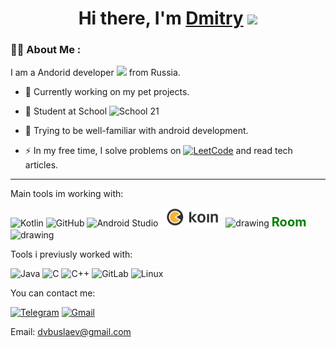 <h1 align="center">Hi there, I'm <a href="https://daniilshat.ru/" target="_blank">Dmitry</a> 
<img src="https://github.com/blackcater/blackcater/raw/main/images/Hi.gif" height="32"/></h1>


### :woman_technologist: About Me :
I am a Andorid developer <img src="https://media.giphy.com/media/WUlplcMpOCEmTGBtBW/giphy.gif" width="30"> from Russia.
- :telescope: Currently working on my pet projects.
- 🏫 Student at School <img padding-right="300px" src="https://21-school.ru/assets/images/header/logo.svg" alt="School 21" width="25"/>

- :seedling: Trying to be well-familiar with android development.

- :zap: In my free time, I solve problems on [![LeetCode](https://img.shields.io/badge/LeetCode-000000?style=for-the-badge&logo=LeetCode&logoColor=#d16c06)](https://leetcode.com/dvbuslaev/) and read tech articles. 
  


---
Main tools im working with:

![Kotlin](https://img.shields.io/badge/kotlin-%237F52FF.svg?style=for-the-badge&logo=kotlin&logoColor=white)       ![GitHub](https://img.shields.io/badge/github-%23121011.svg?style=for-the-badge&logo=github&logoColor=white)      	![Android Studio](https://img.shields.io/badge/Android%20Studio-3DDC84.svg?style=for-the-badge&logo=android-studio&logoColor=white)        <img padding-right="300px" src="https://raw.githubusercontent.com/InsertKoinIO/koin/main/docs/img/koin_main_logo.png" alt="drawing" width="100"/>           <img src="https://javascopes.com/wp-content/uploads/2021/08/85d9e8c4-18iK__Qt8kTDXRUdW4eqBug.jpeg" alt="drawing" width="70"/>   <span style="color:green;font-weight:700;font-size:20px">
    Room
</span> <img padding-right="300px" src="https://static10.tgstat.ru/channels/_0/b8/b860706decb2c4b7d940b956c6945dd2.jpg" alt="drawing" width="25"/>

Tools i previusly worked with:

![Java](https://img.shields.io/badge/java-%23ED8B00.svg?style=for-the-badge&logo=openjdk&logoColor=white) ![C](https://img.shields.io/badge/c-%2300599C.svg?style=for-the-badge&logo=c&logoColor=white) ![C++](https://img.shields.io/badge/c++-%2300599C.svg?style=for-the-badge&logo=c%2B%2B&logoColor=white) ![GitLab](https://img.shields.io/badge/gitlab-%23181717.svg?style=for-the-badge&logo=gitlab&logoColor=white) ![Linux](https://img.shields.io/badge/Linux-FCC624?style=for-the-badge&logo=linux&logoColor=black)


You can contact me:

[![Telegram](https://img.shields.io/badge/Telegram-2CA5E0?style=for-the-badge&logo=telegram&logoColor=white)](https://t.me/Uzde4) [![Gmail](https://img.shields.io/badge/Gmail-D14836?style=for-the-badge&logo=gmail&logoColor=white)](mailto:dvbuslaev@gmail.com)

Email: dvbuslaev@gmail.com
